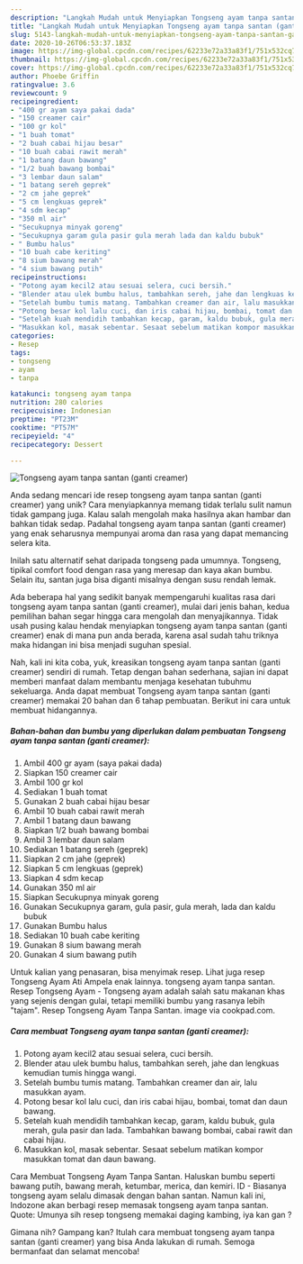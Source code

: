 ```yaml
---
description: "Langkah Mudah untuk Menyiapkan Tongseng ayam tanpa santan (ganti creamer) Anti Gagal"
title: "Langkah Mudah untuk Menyiapkan Tongseng ayam tanpa santan (ganti creamer) Anti Gagal"
slug: 5143-langkah-mudah-untuk-menyiapkan-tongseng-ayam-tanpa-santan-ganti-creamer-anti-gagal
date: 2020-10-26T06:53:37.183Z
image: https://img-global.cpcdn.com/recipes/62233e72a33a83f1/751x532cq70/tongseng-ayam-tanpa-santan-ganti-creamer-foto-resep-utama.jpg
thumbnail: https://img-global.cpcdn.com/recipes/62233e72a33a83f1/751x532cq70/tongseng-ayam-tanpa-santan-ganti-creamer-foto-resep-utama.jpg
cover: https://img-global.cpcdn.com/recipes/62233e72a33a83f1/751x532cq70/tongseng-ayam-tanpa-santan-ganti-creamer-foto-resep-utama.jpg
author: Phoebe Griffin
ratingvalue: 3.6
reviewcount: 9
recipeingredient:
- "400 gr ayam saya pakai dada"
- "150 creamer cair"
- "100 gr kol"
- "1 buah tomat"
- "2 buah cabai hijau besar"
- "10 buah cabai rawit merah"
- "1 batang daun bawang"
- "1/2 buah bawang bombai"
- "3 lembar daun salam"
- "1 batang sereh geprek"
- "2 cm jahe geprek"
- "5 cm lengkuas geprek"
- "4 sdm kecap"
- "350 ml air"
- "Secukupnya minyak goreng"
- "Secukupnya garam gula pasir gula merah lada dan kaldu bubuk"
- " Bumbu halus"
- "10 buah cabe keriting"
- "8 sium bawang merah"
- "4 sium bawang putih"
recipeinstructions:
- "Potong ayam kecil2 atau sesuai selera, cuci bersih."
- "Blender atau ulek bumbu halus, tambahkan sereh, jahe dan lengkuas kemudian tumis hingga wangi."
- "Setelah bumbu tumis matang. Tambahkan creamer dan air, lalu masukkan ayam."
- "Potong besar kol lalu cuci, dan iris cabai hijau, bombai, tomat dan daun bawang."
- "Setelah kuah mendidih tambahkan kecap, garam, kaldu bubuk, gula merah, gula pasir dan lada. Tambahkan bawang bombai, cabai rawit dan cabai hijau."
- "Masukkan kol, masak sebentar. Sesaat sebelum matikan kompor masukkan tomat dan daun bawang."
categories:
- Resep
tags:
- tongseng
- ayam
- tanpa

katakunci: tongseng ayam tanpa 
nutrition: 280 calories
recipecuisine: Indonesian
preptime: "PT23M"
cooktime: "PT57M"
recipeyield: "4"
recipecategory: Dessert

---
```



![Tongseng ayam tanpa santan (ganti creamer)](https://img-global.cpcdn.com/recipes/62233e72a33a83f1/751x532cq70/tongseng-ayam-tanpa-santan-ganti-creamer-foto-resep-utama.jpg)

Anda sedang mencari ide resep tongseng ayam tanpa santan (ganti creamer) yang unik? Cara menyiapkannya memang tidak terlalu sulit namun tidak gampang juga. Kalau salah mengolah maka hasilnya akan hambar dan bahkan tidak sedap. Padahal tongseng ayam tanpa santan (ganti creamer) yang enak seharusnya mempunyai aroma dan rasa yang dapat memancing selera kita.

Inilah satu alternatif sehat daripada tongseng pada umumnya. Tongseng, tipikal comfort food dengan rasa yang meresap dan kaya akan bumbu. Selain itu, santan juga bisa diganti misalnya dengan susu rendah lemak.

Ada beberapa hal yang sedikit banyak mempengaruhi kualitas rasa dari tongseng ayam tanpa santan (ganti creamer), mulai dari jenis bahan, kedua pemilihan bahan segar hingga cara mengolah dan menyajikannya. Tidak usah pusing kalau hendak menyiapkan tongseng ayam tanpa santan (ganti creamer) enak di mana pun anda berada, karena asal sudah tahu triknya maka hidangan ini bisa menjadi suguhan spesial.


Nah, kali ini kita coba, yuk, kreasikan tongseng ayam tanpa santan (ganti creamer) sendiri di rumah. Tetap dengan bahan sederhana, sajian ini dapat memberi manfaat dalam membantu menjaga kesehatan tubuhmu sekeluarga. Anda dapat membuat Tongseng ayam tanpa santan (ganti creamer) memakai 20 bahan dan 6 tahap pembuatan. Berikut ini cara untuk membuat hidangannya.

<!--inarticleads1-->

##### Bahan-bahan dan bumbu yang diperlukan dalam pembuatan Tongseng ayam tanpa santan (ganti creamer):

1. Ambil 400 gr ayam (saya pakai dada)
1. Siapkan 150 creamer cair
1. Ambil 100 gr kol
1. Sediakan 1 buah tomat
1. Gunakan 2 buah cabai hijau besar
1. Ambil 10 buah cabai rawit merah
1. Ambil 1 batang daun bawang
1. Siapkan 1/2 buah bawang bombai
1. Ambil 3 lembar daun salam
1. Sediakan 1 batang sereh (geprek)
1. Siapkan 2 cm jahe (geprek)
1. Siapkan 5 cm lengkuas (geprek)
1. Siapkan 4 sdm kecap
1. Gunakan 350 ml air
1. Siapkan Secukupnya minyak goreng
1. Gunakan Secukupnya garam, gula pasir, gula merah, lada dan kaldu bubuk
1. Gunakan  Bumbu halus
1. Sediakan 10 buah cabe keriting
1. Gunakan 8 sium bawang merah
1. Gunakan 4 sium bawang putih


Untuk kalian yang penasaran, bisa menyimak resep. Lihat juga resep Tongseng Ayam Ati Ampela enak lainnya. tongseng ayam tanpa santan. Resep Tongseng Ayam - Tongseng ayam adalah salah satu makanan khas yang sejenis dengan gulai, tetapi memiliki bumbu yang rasanya lebih &#34;tajam&#34;. Resep Tongseng Ayam Tanpa Santan. image via cookpad.com. 

<!--inarticleads2-->

##### Cara membuat Tongseng ayam tanpa santan (ganti creamer):

1. Potong ayam kecil2 atau sesuai selera, cuci bersih.
1. Blender atau ulek bumbu halus, tambahkan sereh, jahe dan lengkuas kemudian tumis hingga wangi.
1. Setelah bumbu tumis matang. Tambahkan creamer dan air, lalu masukkan ayam.
1. Potong besar kol lalu cuci, dan iris cabai hijau, bombai, tomat dan daun bawang.
1. Setelah kuah mendidih tambahkan kecap, garam, kaldu bubuk, gula merah, gula pasir dan lada. Tambahkan bawang bombai, cabai rawit dan cabai hijau.
1. Masukkan kol, masak sebentar. Sesaat sebelum matikan kompor masukkan tomat dan daun bawang.


Cara Membuat Tongseng Ayam Tanpa Santan. Haluskan bumbu seperti bawang putih, bawang merah, ketumbar, merica, dan kemiri. ID - Biasanya tongseng ayam selalu dimasak dengan bahan santan. Namun kali ini, Indozone akan berbagi resep memasak tongseng ayam tanpa santan. Quote: Umunya sih resep tongseng memakai daging kambing, iya kan gan ? 

Gimana nih? Gampang kan? Itulah cara membuat tongseng ayam tanpa santan (ganti creamer) yang bisa Anda lakukan di rumah. Semoga bermanfaat dan selamat mencoba!
